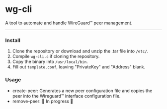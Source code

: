 # wg-cli
A tool to automate and handle WireGuard™ peer management.

---

### Install
1. Clone the repository or download and unzip the .tar file into `/etc/`.
2. Compile `wg-cli.c` if cloning the repository.
3. Copy the binary into `/usr/local/bin`.
4. Fill out `template.conf`, leaving "PrivateKey" and "Address" blank.

### Usage
- create-peer:  Generates a new peer configuration file and copies the peer into the Wireguard™ interface configuration file.
- remove-peer: 🚧 In progress 🚧
